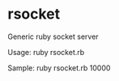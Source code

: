 rsocket
=======

Generic ruby socket server

  Usage: 
    ruby rsocket.rb <port>
  
  Sample:
    ruby rsocket.rb 10000



